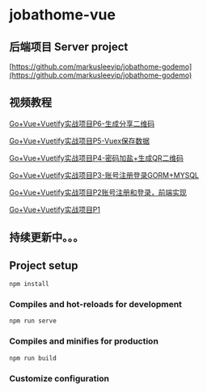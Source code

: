 # jobathome-vue

## 后端项目 Server project
[https://github.com/markusleevip/jobathome-godemo](https://github.com/markusleevip/jobathome-godemo)

## 视频教程
[Go+Vue+Vuetify实战项目P6-生成分享二维码](https://www.bilibili.com/video/BV1CK411c7Go/)

[Go+Vue+Vuetify实战项目P5-Vuex保存数据](https://www.bilibili.com/video/BV1rZ4y1w7LC/)

[Go+Vue+Vuetify实战项目P4-密码加盐+生成QR二维码](https://www.bilibili.com/video/BV1v5411P7MM/)

[Go+Vue+Vuetify实战项目P3-账号注册登录GORM+MYSQL](https://www.bilibili.com/video/BV1d54y1h7Gc/)

[Go+Vue+Vuetify实战项目P2账号注册和登录，前端实现](https://www.bilibili.com/video/BV1Hi4y1T7sG/)

[Go+Vue+Vuetify实战项目P1](https://www.bilibili.com/video/BV1c5411E7dx/)


## 持续更新中。。。

## Project setup
```
npm install
```

### Compiles and hot-reloads for development
```
npm run serve
```

### Compiles and minifies for production
```
npm run build
```

### Customize configuration
